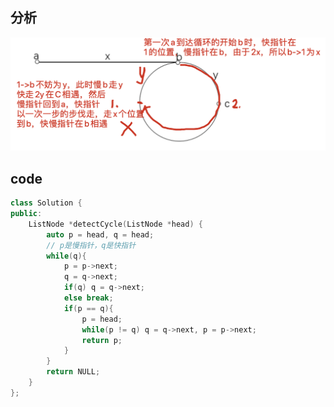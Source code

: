 ## 分析

![image-20210109112403849](142.环形链表2.assets/image-20210109112403849.png)



## code

```c++
class Solution {
public:
    ListNode *detectCycle(ListNode *head) {
        auto p = head, q = head;
        // p是慢指针，q是快指针
        while(q){
            p = p->next;
            q = q->next;
            if(q) q = q->next;
            else break;
            if(p == q){
                p = head;
                while(p != q) q = q->next, p = p->next;
                return p;
            }
        }
        return NULL;
    }
};
```

